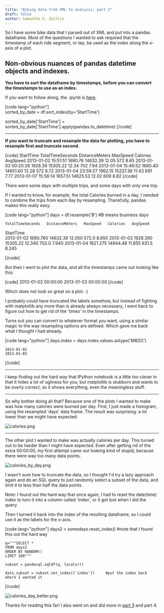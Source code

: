 ```yaml
---
title: "Biking data from XML to analysis, part 2"
draft: false
author: Samantha G. Zeitlin
---
```



So I have some bike data that I parsed out of XML and put into a pandas dataframe. Most of the questions I wanted to ask required that the timestamp of each ride segment, or lap, be used as the index along the x-axis of a plot. 

**Non-obvious nuances of pandas datetime objects and indexes.**
----------------------------------------

 **You have to sort the dataframe by timestamps, before you can convert the timestamps to use as an index.** 

If you want to follow along, the .ipynb  is [here][1]. 

[code lang="python"]    
sorted_by_date = df.sort_index(by='StartTime') 

sorted_by_date['StartTime'] = sorted_by_date['StartTime'].apply(pandas.to_datetime)
[/code]


----------


 **If you want to truncate and resample the data for plotting, you have to resample first and truncate second.**

[code] StartTime	TotalTimeSeconds   DistanceMeters    MaxSpeed    Calories    AvgSpeed
2013-01-02 15:51:51	 1690.76	 14632.39	 12.05	 572	 8.65
2013-01-03 00:20:26	 1928.39	 15305.22	 12.34	 702	 7.94
2013-01-04 15:46:52	 1680.40	 14651.60	 12.28	 572	 8.72
2013-01-04 23:59:27	 1962.15	 15237.36	 11.43	 691	 7.77
2013-01-07 15:56:14	 1657.51	 14625.53	 12.02	 609	 8.82
[/code]


There were some days with multiple trips, and some days with only one trip. 

If I wanted to know, for example, the total Calories burned in a day, I needed to combine the trips from each day by resampling. Thankfully, pandas makes this really easy. 

[code lang="python"]
    days = df.resample('B') #B means business days

	TotalTimeSeconds   DistanceMeters   MaxSpeed   Calories   AvgSpeed
StartTime					
2013-01-02	 1690.760	 14632.39	 12.050	 572.0	 8.650
2013-01-03	 1928.390	 15305.22	 12.340	 702.0	 7.940
2013-01-04	 1821.275	 14944.48	 11.855	 631.5	 8.245

[/code]

But then I went to plot the data, and all the timestamps came out looking like this:

[code]
    2013-01-02 00:00:00
    2013-01-03 00:00:00 
[/code]

Which does not look so great on a plot. :(

I probably could have truncated the labels somehow, but instead of fighting with matplotlib any more than is already always necessary, I went back to figure out how to get rid of the 'times' in the timestamps. 

Turns out you can convert to whatever format you want, using a similar magic to the way resampling options are defined. Which gave me back what I thought I had already. 

[code lang="python"]
    days.index = days.index.values.astype('M8[D]')

    2013-01-02
    2013-01-03

[/code]

----------
I keep finding out the hard way that IPython notebook is a little too clever in that it hides a lot of ugliness for you, but matplotlib is stubborn and wants to be overly correct, so it shows everything, even the meaningless stuff. 


----------


So why bother doing all that? Because one of the plots I wanted to make was how many calories were burned per day. First, I just made a histogram, using the resampled 'days' data frame. The result was surprising: a lot lower than we might have expected. 

![calories.png](/site_media/media/92f0f1c82f0c1.png)
    


----------


The other plot I wanted to make was actually calories per day. This turned out to be harder than I might have expected. Even after getting rid of the extra 00:00:00, my first attempt came out looking kind of stupid, because there were way too many data points. 

![calories_by_day.png](/site_media/media/00e83fba2f0d1.png)

I wasn't sure how to truncate the data, so I thought I'd try a lazy approach again and do an SQL query to just randomly select a subset of the data, and limit it to less than half the data points. 

Note: I found out the hard way that once again, I had to reset the date(time) index to turn it into a column called 'index', or it got lost when I did the query. 

Then I turned it back into the index of the resulting dataframe, so I could use it as the labels for the x-axis. 

[code lang="python"]
    days2 = somedays.reset_index()   #note that I found this out the hard way

    q="""SELECT *
    FROM days2
    ORDER BY RANDOM()
    LIMIT 100"""

    subset = pandasql.sqldf(q, locals())

    date_subset = subset.set_index(['index'])     #put the index back where I wanted it
[/code]

![calories_day_better.png](/site_media/media/bc5d25bc2f121.png)

Thanks for reading this far! I also went on and did more in [part 3][2] and part 4.


  [1]: https://github.com/szeitlin/biking_data/blob/master/import-one-year.ipynb "here"
  [2]: http://codrspace.com/szeitlin/biking-data-from-xml-to-plots-part-3/ 
